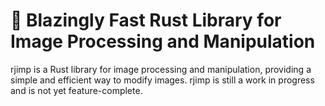 # 🚀 Blazingly Fast Rust Library for Image Processing and Manipulation

rjimp is a Rust library for image processing and manipulation, providing a simple and efficient way to modify images. rjimp is still a work in progress and is not yet feature-complete.
